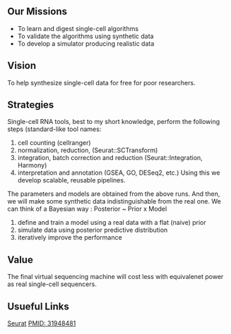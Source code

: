 
## Our Missions 
- To learn and digest single-cell algorithms
- To validate the algorithms using synthetic data
- To develop a simulator producing realistic data

## Vision
To help synthesize single-cell data for free for poor researchers.

## Strategies
Single-cell RNA tools, best to my short knowledge, perform the following steps (standard-like tool names:  
1. cell counting (cellranger) 
1. normalization, reduction, (Seurat::SCTransform)  
1. integration, batch correction and reduction (Seurat::Integration, Harmony)   
1. interpretation and annotation (GSEA, GO, DESeq2, etc.)
Using this we develop scalable, reusable pipelines.</br> 

The parameters and models are obtained from the above runs.
And then, we will make some synthetic data indistinguishable from the real one.
We can think of a Bayesian way : Posterior ~ Prior x Model
1. define and train a model using a real data with a flat (naive) prior 
1. simulate data using posterior predictive distribution
1. iteratively improve the performance

## Value
The final virtual sequencing machine will cost less with equivalenet power as real single-cell sequencers. 

## Usueful Links
[Seurat](https://github.com/satijalab/seurat)
[PMID: 31948481](https://genomebiology.biomedcentral.com/articles/10.1186/s13059-019-1850-9)
